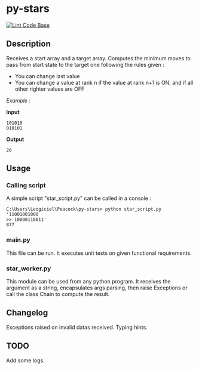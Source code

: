 # py-stars #

[![Lint Code Base](https://github.com/Leogiciel/py-stars/actions/workflows/linter.yml/badge.svg?branch=dev)](https://github.com/Leogiciel/py-stars/actions/workflows/linter.yml)

## Description ##

Receives a start array and a target array.
Computes the minimum moves to pass from start state to the target one following the rules given :
- You can change last value
- You can change a value at rank n if the value at rank n+1 is ON, and if all other righter values are OFF

*Example :*

**Input**
````
101010
010101
````

**Output**
````
26
````

## Usage ##

### Calling script ###

A simple script "star_script.py" can be called in a console :
````
C:\Users\Leogiciel\Peacock\py-stars> python star_script.py '11001001000
>> 10000110011'
877
````

### main.py ###

This file can be run. It executes unit tests on given functional requirements.

### star_worker.py ###

This module can be used from any python program. 
It receives the argument as a string, encapsulates args parsing, then raise Exceptions or call the class Chain to compute the result.

## Changelog ##

Exceptions raised on invalid datas received.
Typing hints.

## TODO ##

Add some logs.
